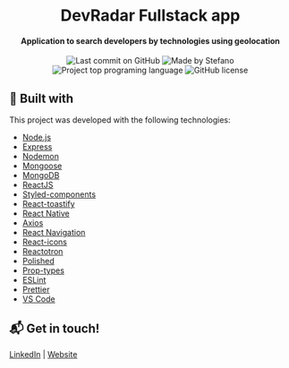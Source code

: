 <h1 align="center">
    DevRadar Fullstack app
</h1>

<h4 align="center">
  Application to search developers by technologies using geolocation
</h4>

<p align="center">
<img alt="Last commit on GitHub" src="https://img.shields.io/github/last-commit/StefanoSaffran/omniStack-10?color=4d85ee">
<img alt="Made by Stefano" src="https://img.shields.io/badge/made%20by-StefanoSaffran-%20?color=4d85ee">
<img alt="Project top programing language" src="https://img.shields.io/github/languages/top/StefanoSaffran/omniStack-10?color=4d85ee">
<img alt="GitHub license" src="https://img.shields.io/github/license/StefanoSaffran/omniStack-10?color=4d85ee">
</p> 

## :rocket: Built with

This project was developed with the following technologies:

-  [Node.js](https://nodejs.org/)
-  [Express](https://expressjs.com/)
-  [Nodemon](https://nodemon.io/)
-  [Mongoose](https://mongoosejs.com/)
-  [MongoDB](https://www.mongodb.com/)
-  [ReactJS](https://reactjs.org/)
-  [Styled-components](https://www.styled-components.com/)
-  [React-toastify](https://github.com/fkhadra/react-toastify)
-  [React Native](https://facebook.github.io/react-native/)
-  [Axios](https://github.com/axios/axios)
-  [React Navigation](https://reactnavigation.org/)
-  [React-icons](https://react-icons.netlify.com/)
-  [Reactotron](https://infinite.red/reactotron)
-  [Polished](https://polished.js.org/)
-  [Prop-types](https://www.npmjs.com/package/prop-types)
-  [ESLint](https://eslint.org/)
-  [Prettier](https://prettier.io/)
-  [VS Code](https://code.visualstudio.com/)

## :mailbox_with_mail: Get in touch!

[LinkedIn](https://www.linkedin.com/in/stefanosaffran/) | [Website](https://stefanosaffran.com)